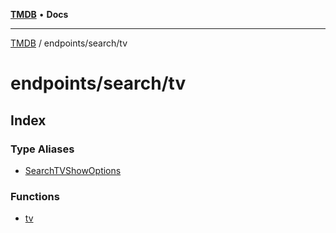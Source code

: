 [**TMDB**](../../../README.md) • **Docs**

***

[TMDB](../../../README.md) / endpoints/search/tv

# endpoints/search/tv

## Index

### Type Aliases

- [SearchTVShowOptions](type-aliases/SearchTVShowOptions.md)

### Functions

- [tv](functions/tv.md)
